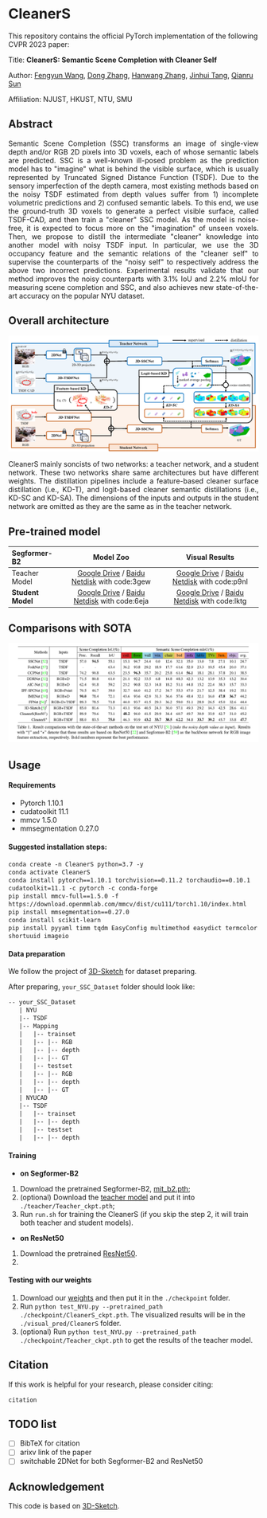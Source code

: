 # CleanerS 

This repository contains the official PyTorch implementation of the following CVPR 2023 paper:

Title: **CleanerS: Semantic Scene Completion with Cleaner Self**

Author: [Fengyun Wang](https://fereenwong.github.io/), [Dong Zhang](https://dongzhang89.github.io/), [Hanwang Zhang](https://personal.ntu.edu.sg/hanwangzhang/), [Jinhui Tang](https://scholar.google.com/citations?user=ByBLlEwAAAAJ&hl=zh-CN), [Qianru Sun](https://qianrusun.com/)

Affiliation: NJUST, HKUST, NTU, SMU

## Abstract
<p align="justify">
Semantic Scene Completion (SSC) transforms an image of single-view depth and/or RGB 2D pixels into 3D voxels, each of whose semantic labels are predicted. SSC is a well-known ill-posed problem as the prediction model has to "imagine" what is behind the visible surface, which is usually represented by Truncated Signed Distance Function (TSDF). Due to the sensory imperfection of the depth camera, most existing methods based on the noisy TSDF estimated from depth values suffer from 1) incomplete volumetric predictions and 2) confused semantic labels. To this end, we use the ground-truth 3D voxels to generate a perfect visible surface, called TSDF-CAD, and then train a "cleaner" SSC model. As the model is noise-free, it is expected to focus more on the "imagination" of unseen voxels. Then, we propose to distill the intermediate "cleaner" knowledge into another model with noisy TSDF input. In particular, we use the 3D occupancy feature and the semantic relations of the "cleaner self" to supervise the counterparts of the "noisy self" to respectively address the above two incorrect predictions. Experimental results validate that our method improves the noisy counterparts with 3.1% IoU and 2.2% mIoU for measuring scene completion and SSC, and also achieves new state-of-the-art accuracy on the popular NYU dataset.

## Overall architecture
![image](./figs/framework.png)
<p align="justify">
CleanerS mainly soncists of two networks: a teacher network, and a student network. These two networks share same architectures but have different weights. The distillation pipelines include a feature-based cleaner surface distillation (i.e., KD-T), and logit-based cleaner semantic distillations (i.e., KD-SC and KD-SA). The dimensions of the inputs and outputs in the student network are omitted as they are the same as in the teacher network.

## Pre-trained model
| Segformer-B2      |                    Model Zoo                    |                 Visual Results                 |
| :------------------ | :-----------------------------------------------: | :-----------------------------------------------: |
| Teacher Model     | [Google Drive](https://drive.google.com/file/d/1e8GZRFLMUM9WLoDm3GITJ6YV8solWMfk/view?usp=sharing) / [Baidu Netdisk](https://pan.baidu.com/s/1bc6ODl6VIjRBwgQ7wwypnA?pwd=3gew) with code:3gew | [Google Drive](https://drive.google.com/file/d/1jFCzMBj4l8itpDWzSgXaI8c4kYZlsrLX/view?usp=sharing) / [Baidu Netdisk](https://pan.baidu.com/s/1snrfT0BCX4JiW2hC6pYJnw?pwd=p9nl) with code:p9nl |
| **Student Model** | [Google Drive](https://drive.google.com/file/d/1LyUAPq4WaB-PxyrPZ0L33_a3aKgMK5aW/view?usp=sharing) / [Baidu Netdisk](https://pan.baidu.com/s/1puxavCn3nUr-eguJiqBdDw?pwd=6eja) with code:6eja | [Google Drive](https://drive.google.com/file/d/15jlkRQRp142zmoG7KREB5dBbLDufTqd8/view?usp=sharing) / [Baidu Netdisk](https://pan.baidu.com/s/1Sn0Iq3tEHxcFOG78Vg_6nQ?pwd=lktg) with code:lktg |

## Comparisons with SOTA
![image](./figs/Comparison-tab.png)

## Usage
#### Requirements
- Pytorch 1.10.1
- cudatoolkit 11.1
- mmcv 1.5.0
- mmsegmentation 0.27.0

#### Suggested installation steps:

```angular2html
conda create -n CleanerS python=3.7 -y
conda activate CleanerS
conda install pytorch==1.10.1 torchvision==0.11.2 torchaudio==0.10.1 cudatoolkit=11.1 -c pytorch -c conda-forge
pip install mmcv-full==1.5.0 -f https://download.openmmlab.com/mmcv/dist/cu111/torch1.10/index.html
pip install mmsegmentation==0.27.0
conda install scikit-learn
pip install pyyaml timm tqdm EasyConfig multimethod easydict termcolor shortuuid imageio
```

#### Data preparation

We follow the project of [3D-Sketch](https://github.com/charlesCXK/TorchSSC) for dataset preparing. 

After preparing, `your_SSC_Dataset` folder should look like:

````
-- your_SSC_Dataset
   | NYU
   |-- TSDF
   |-- Mapping
   |   |-- trainset
   |   |-- |-- RGB
   |   |-- |-- depth
   |   |-- |-- GT
   |   |-- testset
   |   |-- |-- RGB
   |   |-- |-- depth
   |   |-- |-- GT
   | NYUCAD
   |-- TSDF
   |   |-- trainset
   |   |-- |-- depth
   |   |-- testset
   |   |-- |-- depth
````

#### Training

- **on Segformer-B2**

1. Download the pretrained Segformer-B2, [mit_b2.pth](https://drive.google.com/drive/folders/1b7bwrInTW4VLEm27YawHOAMSMikga2Ia);
2. (optional) Download the [teacher model]() and put it into `./teacher/Teacher_ckpt.pth`;
3. Run `run.sh` for training the CleanerS (if you skip the step 2, it will train both teacher and student models).

- **on ResNet50**

1. Download the pretrained [ResNet50](https://drive.google.com/drive/folders/121yZXBZ8wV77WRXRur86YBA4ifJEhsJQ).
2.

#### Testing with our weights

1. Download our [weights]() and then put it in the `./checkpoint` folder.
2. Run ``python test_NYU.py --pretrained_path ./checkpoint/CleanerS_ckpt.pth``. The visualized results will be in the `./visual_pred/CleanerS` folder.
3. (optional) Run ``python test_NYU.py --pretrained_path ./checkpoint/Teacher_ckpt.pth`` to get the results of the teacher model.

## Citation
If this work is helpful for your research, please consider citing:
```
citation
```

## TODO list
- [ ] BibTeX for citation
- [ ] arixv link of the paper
- [ ] switchable 2DNet for both Segformer-B2 and ResNet50

## Acknowledgement
This code is based on [3D-Sketch](https://github.com/charlesCXK/TorchSSC). 